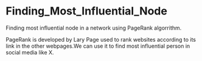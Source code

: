 # Finding_Most_Influential_Node
Finding most influential node in a network using PageRank algorrithm.

PageRank is developed by Lary Page used to rank websites according to its link in the other webpages.We can use it to find most influential person in social media like X.
